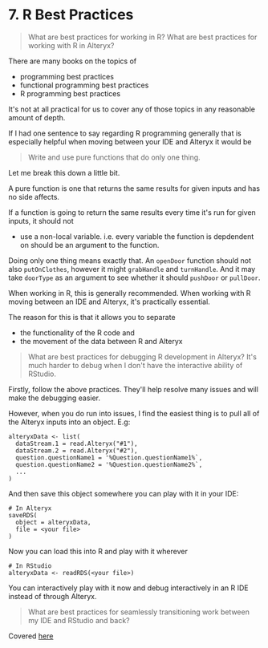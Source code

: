 # 7. R Best Practices
> What are best practices for working in R?
> What are best practices for working with R in Alteryx?

There are many books on the topics of 
- programming best practices
- functional programming best practices
- R programming best practices

It's not at all practical for us to cover any of those topics in any reasonable amount of depth.

If I had one sentence to say regarding R programming generally that is especially helpful when moving between your IDE and Alteryx it would be

> Write and use pure functions that do only one thing.

Let me break this down a little bit.

A pure function is one that returns the same results for given inputs and has no side affects.

If a function is going to return the same results every time it's run for given inputs, it should not
- use a non-local variable. i.e. every variable the function is depdendent on should be an argument to the function.

Doing only one thing means exactly that. An `openDoor` function should not also `putOnClothes`, however it might `grabHandle` and  `turnHandle`. And it may take `doorType` as an argument to see whether it should `pushDoor` or `pullDoor`.

When working in R, this is generally recommended. When working with R moving between an IDE and Alteryx, it's practically essential. 

The reason for this is that it allows you to separate 
- the functionality of the R code and
- the movement of the data between R and Alteryx

[//]: # (This could probably use an example)

> What are best practices for debugging R development in Alteryx?
> It's much harder to debug when I don't have the interactive ability of RStudio.

Firstly, follow the above practices. They'll help resolve many issues and will make the debugging easier.

However, when you do run into issues, I find the easiest thing is to pull all of the Alteryx inputs into an object. E.g:
```
alteryxData <- list(
  dataStream.1 = read.Alteryx("#1"),
  dataStream.2 = read.Alteryx("#2"),
  question.questionName1 = '%Question.questionName1%`,
  question.questionName2 = '%Question.questionName2%`,
  ...
)
```

And then save this object somewhere you can play with it in your IDE:
```
# In Alteryx
saveRDS(
  object = alteryxData,
  file = <your file>
)
```

Now you can load this into R and play with it wherever
```
# In RStudio
alteryxData <- readRDS(<your file>)
```

You can interactively play with it now and debug interactively in an R IDE instead of through Alteryx.



> What are best practices for seamlessly transitioning work between my IDE and RStudio and back?

Covered [here](9_Moving_Between_IDE_And_Alteryx.md)
